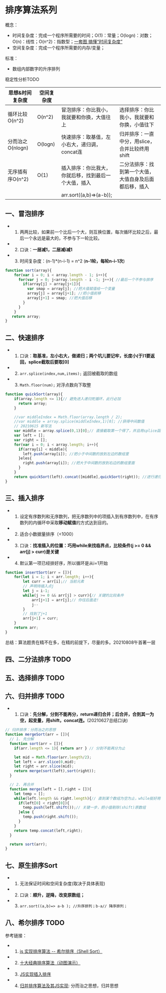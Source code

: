 # 排序算法系列  

概念：  
* 时间复杂度：完成一个程序所需要的时间；O(1)：常量；O(logn)：对数；O(n)：线性；O(n^2)：指数型；[一套图 搞懂“时间复杂度”](https://blog.csdn.net/qq_41523096/article/details/82142747)  
* 空间复杂度：完成一个程序所需要的内存/变量；  

标准：  
* 数组内部数字的升序排列

稳定性分析TODO

| 思想&时间复杂度 | 空间复杂度  |      |      |
| ------------ | ----------- | ----| ---- |
| 循环比较O(n^2)   | O(n^2)    |冒泡排序：你比我小，我就要和你换，大值往上 |选择排序：你比我小，我就要和你换，小值往下
| 分而治之O(nlogn) | O(logn)   |快速排序：取基值，左小右大，递归调，concat连 |归并排序：一直中分，用slice，合并比较终用shift
| 无序插有序O(n^2) | O(1)      |插入排序：你比我大，你就后移，找到最后一个大值，插入 |二分法排序：找到第一个大值，大值自身及后面都后移，插入
|  | | arr.sort((a,b)=>(a-b));

## 一、冒泡排序  
* 1. 两两比较，如果前一个比后一个大，则互换位置，每次循环比较之后，最后一个永远是最大的，不参与下一轮比较。
* 2. 口诀：**一层减1，二层减i减1**
* 3. 时间复杂度：(n-1)*(n-i-1) = n^2  (**n-1轮，每轮n-i-1次**)

```js
function sort(array){
    for(var i = 0; i < array.length - 1; i++){
      for(var j = 0; j<array.length - i -1; j++){ //最后一个不参与排序
        if(array[j] > array[j+1]){
          var smap = array[j]; //把大值赋值给一个变量
          array[j] = array[j+1]; //把小值前移
          array[j+1] = smap; //把大值后移
        }
      }　　　　
    }
   return array;
}
```

## 二、快速排序
* 1. 口诀：**取基准，左小右大，做递归；两个坑儿要记牢，长度小(于)1要返回，splice截取后要取[0]**
* 2. `arr.splice(index,num,items);` 返回被截取的数组
* 3. `Math.floor(num);` 对浮点数向下取整

```js
function quickSort(array){
    if(array.length <= 1){// 避免进入递归死循环，此行必加
      return array;
    }　　

    //var middleIndex = Math.floor(array.length / 2);
    //var middle = array.splice(middleIndex,1)[0]; //获得中间数值
    // 20210615 新写法
    var middle = array.splice(0,1)[0];// 直接截取第一个得了，并且用splice函数截取出原数组，简单直接，因为怎么都是顺序一遍
    var left = [];
    var right = [];
    for(var i = 0; i < array.length; i++){
      if(array[i] < middle){
        left.push(array[i]); //把小于中间数的放到左边的数组里
      }eles{
        right.push(array[i]); //把大于中间数的放到右边的数组里面
      }
    }
    return quickSort(left).concat([middle],quickSort(right)); //进行递归调用
}
```

## 三、插入排序
* 1. 设定有序数列和无序数列，把无序数列中的项插入到有序数列中，在有序数列的内循环中采取**移动赋值**的方式达到目的。
* 2. 适合小数据量排序（<1000）
* 3. 口诀：**找准插入的位置：巧用while来找临界点，比较条件(j >= 0 && arr[j] > curr)是关键**
* 4. 默认第一项已经排好序，所以循环是从i=1开始  

```js
function insertSort(arr = []){
    for(let i = 1; i < arr.length; i++){
        let curr = arr[i];// 当前元素
        // 声明待插入点j
        let j = i-1;
        while(j >= 0 && arr[j] > curr){// 关键的比较条件
            arr[j+1] = arr[j];// 你往后面走!
            j--
        }
        // 找到了j+1
        arr[j+1] = curr;
    }
    return arr;
}
```

总结：算法题贵在精不在多，在精的前提下，尽量的多。20210808午首著一层

## 四、二分法排序 TODO

## 五、选择排序 TODO

## 六、归并排序 TODO
* 1. 口诀：**先分解，分到不能再分，return递归合并；后合并，合到其一为空，起变量，用shift，concat连。**(20210627总结口诀)

```js
// 归并排序：分而治之的思想
function mergeSort(arr = []){
  // 1. 先分解
  function sort(arr = []){
    if(arr.length <= 1){ return arr } // 分到不能再分为止

    let mid = Math.floor(arr.length/2);
    let left = arr.slice(0,mid);
    let right = arr.slice(mid);
    return merge(sort(left),sort(right));
  }

  // 2. 再合并
  function merge(left = [],right = []){
    let temp = [];
    while(left.length && right.length){// 直到某个数组为空为止，while挺好用
      if(left[0] < right[0]){
        temp.push(left.shift());// 关键一步，把小值剔除(shift)原数组
      }else {
        temp.push(right.shift());
      }
    }
    return temp.concat(left,right);
  }

  return sort(arr);
}
```

## 七、原生排序Sort
* 1. 无法保证时间和空间复杂度(取决于具体表现)
* 2. 口诀：**顺升，逆降，改变原数组；**
* 3. `arr.sort((a,b)=> a-b ); //升序排列；b-a// 降序排列；`

## 八、希尔排序 TODO

参考链接：
* 1. [js 实现排序算法 -- 希尔排序（Shell Sort）](https://www.cnblogs.com/cc-freiheit/p/10983821.html)
* 2. [十大经典排序算法（动图演示）](https://www.cnblogs.com/onepixel/p/7674659.html)
* 3. [JS实现插入排序](https://blog.csdn.net/bangbanggangan/article/details/80986501)
* 4. [归并排序算法及其JS实现](https://www.cnblogs.com/sunmarvell/p/9248676.html): 分而治之思想，归并思想
